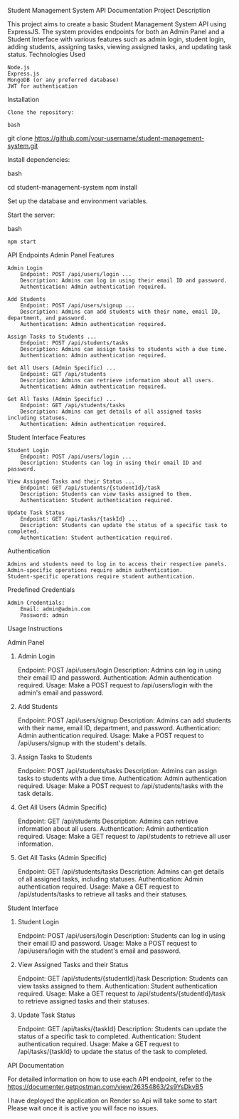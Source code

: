Student Management System API Documentation
Project Description

This project aims to create a basic Student Management System API using ExpressJS. The system provides endpoints for both an Admin Panel and a Student Interface with various features such as admin login, student login, adding students, assigning tasks, viewing assigned tasks, and updating task status.
Technologies Used

    Node.js
    Express.js
    MongoDB (or any preferred database)
    JWT for authentication

Installation

    Clone the repository:

    bash

git clone https://github.com/your-username/student-management-system.git

Install dependencies:

bash

cd student-management-system
npm install

Set up the database and environment variables.

Start the server:

bash

    npm start

API Endpoints
Admin Panel Features

    Admin Login
        Endpoint: POST /api/users/login ...
        Description: Admins can log in using their email ID and password.
        Authentication: Admin authentication required.

    Add Students
        Endpoint: POST /api/users/signup ...
        Description: Admins can add students with their name, email ID, department, and password.
        Authentication: Admin authentication required.

    Assign Tasks to Students ...
        Endpoint: POST /api/students/tasks
        Description: Admins can assign tasks to students with a due time.
        Authentication: Admin authentication required.

    Get All Users (Admin Specific) ...
        Endpoint: GET /api/students
        Description: Admins can retrieve information about all users.
        Authentication: Admin authentication required.

    Get All Tasks (Admin Specific) ...
        Endpoint: GET /api/students/tasks
        Description: Admins can get details of all assigned tasks including statuses.
        Authentication: Admin authentication required.

Student Interface Features

    Student Login
        Endpoint: POST /api/users/login ...
        Description: Students can log in using their email ID and password.

    View Assigned Tasks and their Status ...
        Endpoint: GET /api/students/{studentId}/task
        Description: Students can view tasks assigned to them.
        Authentication: Student authentication required.

    Update Task Status
        Endpoint: GET /api/tasks/{taskId} ...
        Description: Students can update the status of a specific task to completed.
        Authentication: Student authentication required.

Authentication

    Admins and students need to log in to access their respective panels.
    Admin-specific operations require admin authentication.
    Student-specific operations require student authentication.

Predefined Credentials

    Admin Credentials:
        Email: admin@admin.com
        Password: admin

Usage Instructions

Admin Panel

1. Admin Login

   Endpoint: POST /api/users/login
   Description: Admins can log in using their email ID and password.
   Authentication: Admin authentication required.
   Usage:
   Make a POST request to /api/users/login with the admin's email and password.

2. Add Students

   Endpoint: POST /api/users/signup
   Description: Admins can add students with their name, email ID, department, and password.
   Authentication: Admin authentication required.
   Usage:
   Make a POST request to /api/users/signup with the student's details.

3. Assign Tasks to Students

   Endpoint: POST /api/students/tasks
   Description: Admins can assign tasks to students with a due time.
   Authentication: Admin authentication required.
   Usage:
   Make a POST request to /api/students/tasks with the task details.

4. Get All Users (Admin Specific)

   Endpoint: GET /api/students
   Description: Admins can retrieve information about all users.
   Authentication: Admin authentication required.
   Usage:
   Make a GET request to /api/students to retrieve all user information.

5. Get All Tasks (Admin Specific)

   Endpoint: GET /api/students/tasks
   Description: Admins can get details of all assigned tasks, including statuses.
   Authentication: Admin authentication required.
   Usage:
   Make a GET request to /api/students/tasks to retrieve all tasks and their statuses.

Student Interface

1. Student Login

   Endpoint: POST /api/users/login
   Description: Students can log in using their email ID and password.
   Usage:
   Make a POST request to /api/users/login with the student's email and password.

2. View Assigned Tasks and their Status

   Endpoint: GET /api/students/{studentId}/task
   Description: Students can view tasks assigned to them.
   Authentication: Student authentication required.
   Usage:
   Make a GET request to /api/students/{studentId}/task to retrieve assigned tasks and their statuses.

3. Update Task Status

   Endpoint: GET /api/tasks/{taskId}
   Description: Students can update the status of a specific task to completed.
   Authentication: Student authentication required.
   Usage:
   Make a GET request to /api/tasks/{taskId} to update the status of the task to completed.

API Documentation

For detailed information on how to use each API endpoint, refer to the https://documenter.getpostman.com/view/26354863/2s9YsDkvB5

I have deployed the application on Render so Api will take some to start Please wait once it is active you will face no issues.

